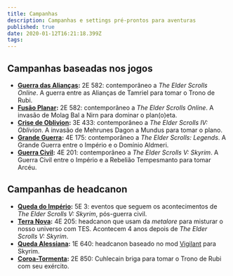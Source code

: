 ```yaml
---
title: Campanhas
description: Campanhas e settings pré-prontos para aventuras
published: true
date: 2020-01-12T16:21:18.399Z
tags: 
---
```


## Campanhas baseadas nos jogos
* **[Guerra das Alianças](/campanhas/guerra_aliancas):** 2E 582: contemporâneo a *The Elder Scrolls Online*. A guerra entre as Alianças de Tamriel para tomar o Trono de Rubi.
* **[Fusão Planar](/campanhas/fusao_planar):** 2E 582: contemporâneo a *The Elder Scrolls Online*. A invasão de Molag Bal a Nirn para dominar o plan(o)eta. 
* **[Crise de Oblivion](/campanhas/invasao_oblivion):** 3E 433: contemporâneo a *The Elder Scrolls IV: Oblivion*. A invasão de Mehrunes Dagon a Mundus para tomar o plano.
* **[Grande Guerra](/campanhas/grande_guerra):** 4E 175: contemporâneo a *The Elder Scrolls: Legends*. A Grande Guerra entre o Império e o Domínio Aldmeri.
* **[Guerra Civil](/campanhas/guerra_civil):** 4E 201: contemporâneo a *The Elder Scrolls V: Skyrim*. A Guerra Civil entre o Império e a Rebelião Tempesmanto para tomar Arcéu.

## Campanhas de headcanon
* **[Queda do Império](/campanhas/queda_imperio):** 5E 3: eventos que seguem os acontecimentos de *The Elder Scrolls V: Skyrim*, pós-guerra civil.
* **[Terra Nova](/campanhas/terra_nova):** 4E 205: headcanon que usam da *metalore* para misturar o nosso universo com TES. Acontecem 4 anos depois de *The Elder Scrolls V: Skyrim*.
* **[Queda Alessiana](/campanhas/queda_alessiana):** 1E 640: headcanon baseado no mod [Vigilant](https://www.nexusmods.com/skyrim/mods/67103) para Skyrim. 
* **[Coroa-Tormenta](/campanhas/coroa-tormenta):** 2E 850: Cuhlecain briga para tomar o Trono de Rubi com seu exército.